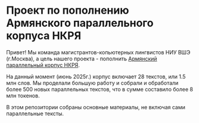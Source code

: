# Проект по пополнению Армянского параллельного корпуса НКРЯ
Привет!
Мы команда магистрантов-копьютерных лингвистов НИУ ВШЭ (г.Москва), а цель нашего проекта - пополнить [Армянский параллельный корпус НКРЯ](https://ruscorpora.ru/results?search=CoQBEmQKYgoUCgtsYW5nX3NlYXJjaBIFCgNydXMSSgoJCgNsZXgSAgoACgoKBGZvcm0SAgoACgsKBWdyYW1tEgIKAAoJCgNzZW0SAgoACgwKBnRyYW5zbBICCgAKCwoFZmxhZ3MSAgoAKhAKCAgAEAoYMiAKIABABXgBMgcIBRIDaHllOgEB).

На данный момент (июнь 2025г.) корпус включает 28 текстов, или 1.5 млн слов. Мы проделали большую работу и собрали и обработали более 500 новых параллельных текстов, что в сумме составило более  8 млн токенов. 

В этом репозитории собраны основные материалы, не включая сами параллельные тексты.
